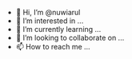 - 👋 Hi, I’m @nuwiarul
- 👀 I’m interested in ...
- 🌱 I’m currently learning ...
- 💞️ I’m looking to collaborate on ...
- 📫 How to reach me ...

<!---
nuwiarul/nuwiarul is a ✨ special ✨ repository because its `README.md` (this file) appears on your GitHub profile.
You can click the Preview link to take a look at your changes.
--->
